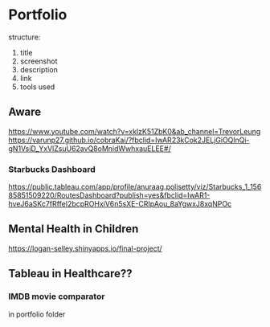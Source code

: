 # Portfolio

structure:
1. title
2. screenshot
3. description
4. link
5. tools used

## Aware
https://www.youtube.com/watch?v=xklzK51ZbK0&ab_channel=TrevorLeung
https://varunp27.github.io/cobraKai/?fbclid=IwAR23kCok2JELjGiOQlnQi-gN1VsiD_YxVlZsuU62avQ8oMnidWwhxauELEE#/

### Starbucks Dashboard
https://public.tableau.com/app/profile/anuraag.polisetty/viz/Starbucks_1_15685851509220/RoutesDashboard?publish=yes&fbclid=IwAR1-hveJ6aSKc7fRffeI2bcpROHxiV6n5sXE-CRIpAou_8aYgwxJ8xqNPOc

## Mental Health in Children
https://logan-selley.shinyapps.io/final-project/


## Tableau in Healthcare??


### IMDB movie comparator
in portfolio folder
